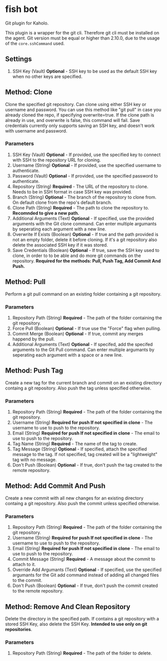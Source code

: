 # fish bot
Git plugin for Kaholo. 

This plugin is a wrapper for the git cli. Therefore git cli must be installed on the agent. 
Git version must be equal or higher than 2.10.0, due to the usage of the `core.sshCommand` used.

## Settings
1. SSH Key (Vault) **Optional** - SSH key to be used as the default SSH key when no other keys are specified.

## Method: Clone
Clone the specified git repository. Can clone using either SSH key or username and password.
You can use this method like "git pull" in case you already cloned the repo, if specifying overwrite=true.
If the clone path is already in use, and overwrite is false, this command will fail.
Save credentials currently only supports saving an SSH key, and doesn't work with username and password.

### Parameters
1. SSH Key (Vault) **Optional** - If provided, use the specified key to connect with SSH to the repository URL for cloning.
2. Username (String) **Optional** - If provided, use the specified username to authenticate.
3. Password (Vault) **Optional** - If provided, use the specified password to authenticate.
4. Repository (String) **Required** - The URL of the repository to clone. Needs to be in SSH format in case SSH key was provided.
5. Branch (String) **Optional** - The branch of the repository to clone from. On default clone from the repo's default branch.
6. Clone Path (String) **Required** - The path to clone the repository to. **Recomnded to give a new path.**
7. Additional Arguments (Text) **Optional** - If specified, use the provided arguments with the Git clone command.  Can enter multiple argumants by seperating each argument with a new line.
8. Overwrite If Exists (Boolean) **Optional** - If true and the path provided is not an empty folder, delete it before cloning. If it's a git repository also delete the associated SSH key if it was stored.
9. Save Credentials (Boolean) **Optional** - If true, save the SSH key used to clone, in order to to be able and do more git commands on the repository. **Required for the methods: Pull, Push Tag, Add Commit And Push.**

## Method: Pull
Perform a git pull command on an existing folder containing a git repository.

### Parameters
1. Repository Path (String) **Required** - The path of the folder containing the git repository.
2. Force Pull (Boolean) **Optional** - If true use the "Force" flag when pulling.
3. Commit Merge (Boolean) **Optional** - If true, commit any merges happend by the pull.
4. Additional Arguments (Text) **Optional** - If specifed, add the specifed arguments to the Git Pull command. Can enter multiple argumants by seperating each argument with a space or a new line.

## Method: Push Tag
Create a new tag for the current branch and commit on an existing directory containg a git repository. Also push the tag unless specified otherwise.

### Parameters
1. Repository Path (String) **Required** - The path of the folder containing the git repository.
2. Username (String) **Required for push If not specified in clone** - The username to use to push to the repository.
3. Email (String) **Required for push If not specified in clone** - The email to use to push to the repository.
4. Tag Name (String) **Required** - The name of the tag to create.
5. Tag Message (String) **Optional** - If specified, attach the specified message to the tag. If not specified, tag created will be a "lightweight" tag with no message.
6. Don't Push (Boolean) **Optional** - If true, don't push the tag created to the remote repository.

## Method: Add Commit And Push
Create a new commit with all new changes for an existing directory containg a git repository. Also push the commit unless specified otherwise.

### Parameters
1. Repository Path (String) **Required** - The path of the folder containing the git repository.
2. Username (String) **Required for push If not specified in clone** - The username to use to push to the repository.
3. Email (String) **Required for push If not specified in clone** - The email to use to push to the repository.
4. Commit Message (String) **Required** - A message about the commit to attach to it.
5. Override Add Argumants (Text) **Optional** - If specified, use the specified argumants for the Git add command instead of adding all changed files to the commit.
6. Don't Push (Boolean) **Optional** - If true, don't push the commit created to the remote repository.

## Method: Remove And Clean Repository
Delete the directory in the specified path. If contains a git repository with a stored SSH Key, also delete the SSH Key. **Intended to use only on git repositories**.

### Parameters
1. Repository Path (String) **Required** - The path of the folder to delete.
